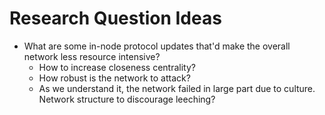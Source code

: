 # Research Question Ideas
- What are some in-node protocol updates that'd make the overall network less resource intensive?
	- How to increase closeness centrality?
	- How robust is the network to attack?
	- As we understand it, the network failed in large part due to culture. Network structure to discourage leeching?
